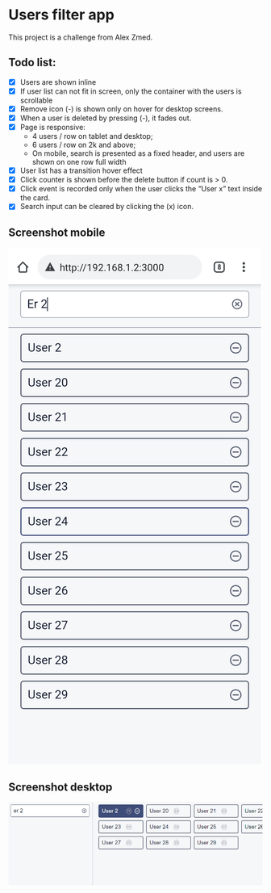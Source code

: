 # Users filter app

This project is a challenge from Alex Zmed.

## Todo list:

- [x] Users are shown inline
- [x] If user list can not fit in screen, only the container with the users is scrollable
- [x] Remove icon (-) is shown only on hover for desktop screens.
- [x] When a user is deleted by pressing (-), it fades out.
- [x] Page is responsive:
  - 4 users / row on tablet and desktop;
  - 6 users / row on 2k and above;
  - On mobile, search is presented as a fixed header, and users are shown on one row full width
- [x] User list has a transition hover effect
- [x] Click counter is shown before the delete button if count is > 0.
- [x] Click event is recorded only when the user clicks the “User x” text inside the card.
- [x] Search input can be cleared by clicking the (x) icon.

## Screenshot mobile

![Mobile screenshot](https://github.com/dragostemelie/users-filter/raw/main/screenshot-mobile.png)

## Screenshot desktop

![Desktop screenshot](https://github.com/dragostemelie/users-filter/raw/main/screenshot-desktop.png)

